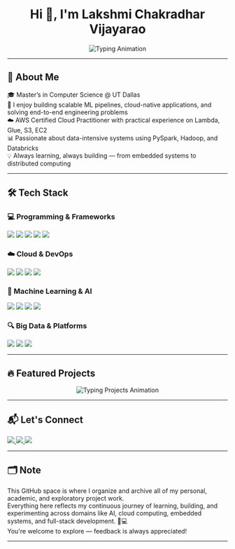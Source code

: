 <h1 align="center">Hi 👋, I'm Lakshmi Chakradhar Vijayarao</h1>

<!-- 🌀 Smooth Looping Header Animation (Alternating Lines) -->
<p align="center">
  <img src="https://readme-typing-svg.demolab.com?font=Fira+Code&weight=600&size=23&duration=3000&pause=1200&color=F97316&center=true&vCenter=true&repeat=Infinity&width=1000&lines=Software+Engineer+%7C+ML+%26+Data+Engineer;Cloud+Developer+%7C+Full-Stack+Builder+%7C+MSCS+%40+UT+Dallas" alt="Typing Animation"/>
</p>

---

## 🚀 About Me

🎓 Master’s in Computer Science @ UT Dallas  
🧠 I enjoy building scalable ML pipelines, cloud-native applications, and solving end-to-end engineering problems  
☁️ AWS Certified Cloud Practitioner with practical experience on Lambda, Glue, S3, EC2  
📊 Passionate about data-intensive systems using PySpark, Hadoop, and Databricks  
💡 Always learning, always building — from embedded systems to distributed computing  

---

## 🛠️ Tech Stack

### 💻 Programming & Frameworks
<p align="left">
  <img src="https://img.shields.io/badge/Python-3776AB?style=for-the-badge&logo=python&logoColor=white"/>
  <img src="https://img.shields.io/badge/Java-007396?style=for-the-badge&logo=java&logoColor=white"/>
  <img src="https://img.shields.io/badge/React.js-61DAFB?style=for-the-badge&logo=react&logoColor=black"/>
  <img src="https://img.shields.io/badge/Node.js-339933?style=for-the-badge&logo=node.js&logoColor=white"/>
  <img src="https://img.shields.io/badge/MySQL-4479A1?style=for-the-badge&logo=mysql&logoColor=white"/>
</p>

### ☁️ Cloud & DevOps
<p align="left">
  <img src="https://img.shields.io/badge/AWS-FF9900?style=for-the-badge&logo=amazonaws&logoColor=white"/>
  <img src="https://img.shields.io/badge/Docker-2496ED?style=for-the-badge&logo=docker&logoColor=white"/>
  <img src="https://img.shields.io/badge/Kubernetes-326CE5?style=for-the-badge&logo=kubernetes&logoColor=white"/>
  <img src="https://img.shields.io/badge/Linux-000000?style=for-the-badge&logo=linux&logoColor=white"/>
</p>

### 🤖 Machine Learning & AI
<p align="left">
  <img src="https://img.shields.io/badge/TensorFlow-FF6F00?style=for-the-badge&logo=tensorflow&logoColor=white"/>
  <img src="https://img.shields.io/badge/Scikit--Learn-F7931E?style=for-the-badge&logo=scikit-learn&logoColor=white"/>
  <img src="https://img.shields.io/badge/YOLOv5-00FFFF?style=for-the-badge&logo=yolo&logoColor=black"/>
  <img src="https://img.shields.io/badge/OpenCV-5C3EE8?style=for-the-badge&logo=opencv&logoColor=white"/>
</p>

### 🔍 Big Data & Platforms
<p align="left">
  <img src="https://img.shields.io/badge/Apache%20Spark-E25A1C?style=for-the-badge&logo=apachespark&logoColor=white"/>
  <img src="https://img.shields.io/badge/Databricks-FF3621?style=for-the-badge&logo=databricks&logoColor=white"/>
  <img src="https://img.shields.io/badge/Hadoop-66CCFF?style=for-the-badge&logo=apachehadoop&logoColor=black"/>
</p>

---

## 🔥 Featured Projects

<!-- 🔁 Animated Typing for Projects -->
<p align="center">
  <img src="https://readme-typing-svg.demolab.com?font=Fira+Code&weight=500&size=20&duration=2800&pause=1000&color=10B981&center=true&vCenter=true&repeat=Infinity&width=1000&lines=🌾+AgroVision:+YOLOv5+Weed+Detection+System;🎬+Movie+Search+Engine+using+TF-IDF+%26+PySpark;📊+ETL+Weather+Pipeline+with+AWS+Glue+%26+Redshift;🧠+DL+%2B+SVM+Mushroom+Classifier;📷+Facial+Recognition+Attendance+Tracker;🎥+Group+Meeting+App+%28React%2C+Node%2C+WebRTC%29;🌐+Twitter+Graph+Analytics+Engine+with+GraphFrames" alt="Typing Projects Animation"/>
</p>

---

## 📬 Let's Connect

<p align="left">
  <a href="https://www.linkedin.com/in/lakshmichakradharvijayarao/" target="_blank">
    <img src="https://img.shields.io/badge/LinkedIn-%230077B5?style=for-the-badge&logo=linkedin&logoColor=white"/>
  </a>
  <a href="mailto:lakshmichakradhar.v@gmail.com">
    <img src="https://img.shields.io/badge/Gmail-D14836?style=for-the-badge&logo=gmail&logoColor=white"/>
  </a>
  <a href="https://github.com/Lakshmi-Chakradhar-Vijayarao" target="_blank">
    <img src="https://img.shields.io/badge/GitHub-100000?style=for-the-badge&logo=github&logoColor=white"/>
  </a>
</p>

---

## 🗂️ Note

This GitHub space is where I organize and archive all of my personal, academic, and exploratory project work.  
Everything here reflects my continuous journey of learning, building, and experimenting across domains like AI, cloud computing, embedded systems, and full-stack development. 🌱💻  
You're welcome to explore — feedback is always appreciated!

---
